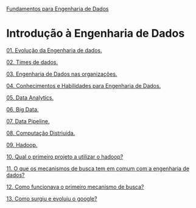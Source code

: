 <div> 
<p><a href="https://github.com/JosiTubaroski/Fundamentos_Engenharia">Fundamentos para Engenharia de Dados</a></p>
</div> 

# Introdução à Engenharia de Dados

<div> 
<p><a href="https://github.com/JosiTubaroski/Evolucao_Engenharia_Dados">01. Evolução da Engenharia de dados.</a></p>
</div> 

<div> 
<p><a href="https://github.com/JosiTubaroski/Times_de_Engenharia/blob/main/README.md">02. Times de dados.</a></p>
</div> 

<div> 
<p><a href="https://github.com/JosiTubaroski/Engenharia_Dados_Organizacoes">03. Engenharia de Dados nas organizações.</a></p>
</div> 

<div> 
<p><a href="https://github.com/JosiTubaroski/conhecimentos_habilidades_engenharia/blob/main/README.md">04. Conhecimentos e Habilidades para Engenharia de Dados.</a></p>
</div> 

<div> 
<p><a href="https://github.com/JosiTubaroski/Data_Analytics/blob/main/README.md">05. Data Analytics.</a></p>
</div> 

<div> 
<p><a href="https://github.com/JosiTubaroski/Big_Data/blob/main/README.md">06. Big Data.</a></p>
</div> 

<div> 
<p><a href="https://github.com/JosiTubaroski/Data_Pipeline/blob/main/README.md">07. Data Pipeline.</a></p>
</div> 

<div> 
<p><a href="https://github.com/JosiTubaroski/Computacao_Distriuida/blob/main/README.md">08. Computação Distriuida.</a></p>
</div> 

<div> 
<p><a href="https://github.com/JosiTubaroski/Apache-Hadoop">09. Hadoop.</a></p>
</div> 

<div> 
<p><a href="https://github.com/JosiTubaroski/Apache-Hadoop-1-Projeto">10. Qual o primeiro projeto a utilizar o hadoop?</a></p>
</div> 

<div> 
<p><a href="https://github.com/JosiTubaroski/Mecanismo_Busca_Engenharia_Dados/blob/main/README.md">11. O que os mecanismos de busca tem em comum com a engenharia de dados?</a></p>
</div> 

<div> 
<p><a href="https://github.com/JosiTubaroski/Mecanismos_Busca">12. Como funcionava o primeiro mecanismo de busca?</a></p>
</div> 

<div> 
<p><a href="https://github.com/JosiTubaroski/Google">13. Como surgiu e evoluiu o google?</a></p>
</div> 

